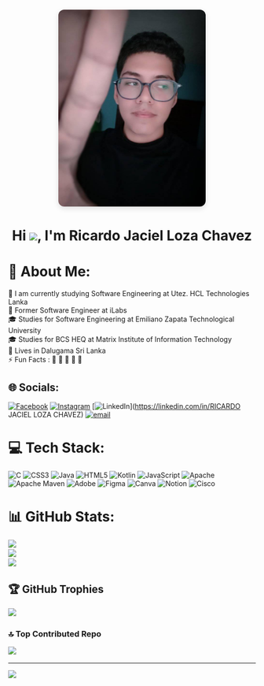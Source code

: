 <div align="center">
  <img src="./I_am.jpg" alt="I am Ricardo" width="300" style="border-radius:12px; box-shadow:0 4px 12px rgba(0,0,0,0.12);" />
</div>

<h1 align="center">
  Hi <img src="https://media.giphy.com/media/hvRJCLFzcasrR4ia7z/giphy.gif" width="35">, I'm Ricardo Jaciel Loza Chavez
</h1>

# 💫 About Me:
🏢 I am currently studying Software Engineering at Utez. HCL Technologies Lanka<br>🏢 Former Software Engineer at iLabs<br>🎓 Studies for Software Engineering at Emiliano Zapata Technological University<br>🎓 Studies for BCS HEQ at Matrix Institute of Information Technology<br>🏡 Lives in Dalugama Sri Lanka<br>⚡ Fun Facts : 🍕 🏉 🏏 🎥 🚞


## 🌐 Socials:
[![Facebook](https://img.shields.io/badge/Facebook-%231877F2.svg?logo=Facebook&logoColor=white)](https://facebook.com/ricardo.chavez.615434) [![Instagram](https://img.shields.io/badge/Instagram-%23E4405F.svg?logo=Instagram&logoColor=white)](https://instagram.com/r_chavez73) [![LinkedIn](https://img.shields.io/badge/LinkedIn-%230077B5.svg?logo=linkedin&logoColor=white)](https://linkedin.com/in/RICARDO JACIEL LOZA CHAVEZ) [![email](https://img.shields.io/badge/Email-D14836?logo=gmail&logoColor=white)](mailto:20243ds179@utez.edu.mx) 

# 💻 Tech Stack:
![C](https://img.shields.io/badge/c-%2300599C.svg?style=for-the-badge&logo=c&logoColor=white) ![CSS3](https://img.shields.io/badge/css3-%231572B6.svg?style=for-the-badge&logo=css3&logoColor=white) ![Java](https://img.shields.io/badge/java-%23ED8B00.svg?style=for-the-badge&logo=openjdk&logoColor=white) ![HTML5](https://img.shields.io/badge/html5-%23E34F26.svg?style=for-the-badge&logo=html5&logoColor=white) ![Kotlin](https://img.shields.io/badge/kotlin-%237F52FF.svg?style=for-the-badge&logo=kotlin&logoColor=white) ![JavaScript](https://img.shields.io/badge/javascript-%23323330.svg?style=for-the-badge&logo=javascript&logoColor=%23F7DF1E) ![Apache](https://img.shields.io/badge/apache-%23D42029.svg?style=for-the-badge&logo=apache&logoColor=white) ![Apache Maven](https://img.shields.io/badge/Apache%20Maven-C71A36?style=for-the-badge&logo=Apache%20Maven&logoColor=white) ![Adobe](https://img.shields.io/badge/adobe-%23FF0000.svg?style=for-the-badge&logo=adobe&logoColor=white) ![Figma](https://img.shields.io/badge/figma-%23F24E1E.svg?style=for-the-badge&logo=figma&logoColor=white) ![Canva](https://img.shields.io/badge/Canva-%2300C4CC.svg?style=for-the-badge&logo=Canva&logoColor=white) ![Notion](https://img.shields.io/badge/Notion-%23000000.svg?style=for-the-badge&logo=notion&logoColor=white) ![Cisco](https://img.shields.io/badge/cisco-%23049fd9.svg?style=for-the-badge&logo=cisco&logoColor=black)
# 📊 GitHub Stats:
![](https://github-readme-stats.vercel.app/api?username=RicardoJLC&theme=radical&hide_border=false&include_all_commits=false&count_private=false)<br/>
![](https://nirzak-streak-stats.vercel.app/?user=RicardoJLC&theme=radical&hide_border=false)<br/>
![](https://github-readme-stats.vercel.app/api/top-langs/?username=RicardoJLC&theme=radical&hide_border=false&include_all_commits=false&count_private=false&layout=compact)

## 🏆 GitHub Trophies
![](https://github-profile-trophy.vercel.app/?username=RicardoJLC&theme=radical&no-frame=false&no-bg=true&margin-w=4)

### 🔝 Top Contributed Repo
![](https://github-contributor-stats.vercel.app/api?username=RicardoJLC&limit=5&theme=dark&combine_all_yearly_contributions=true)

---
[![](https://visitcount.itsvg.in/api?id=RicardoJLC&icon=0&color=0)](https://visitcount.itsvg.in)

<!-- Proudly created with GPRM ( https://gprm.itsvg.in ) -->


